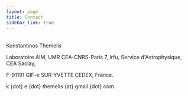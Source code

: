 ```yaml
---
layout: page
title: Contact
sidebar_link: true
---
```


<br />
Konstantinos Themelis 

Laboratoire AIM, UMR CEA-CNRS-Paris 7, Irfu, Service d'Astrophysique, CEA Saclay, 
  
F-91191 GIF-e SUR-YVETTE CEDEX, France.

k {dot} e {dot} themelis {at} gmail {dot} com
